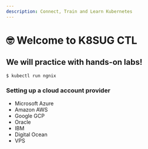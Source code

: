 ```yaml
---
description: Connect, Train and Learn Kubernetes
---
```


# 🤓 Welcome to K8SUG CTL

## We will practice with hands-on labs!


```bash
$ kubectl run ngnix
```


### Setting up a cloud account provider

* Microsoft Azure
* Amazon AWS
* Google GCP
* Oracle
* IBM
* Digital Ocean
* VPS
